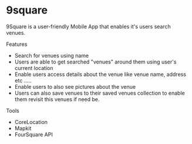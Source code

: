 # 9square
9Square is a user-friendly Mobile App that enables it's users search venues. 

Features 
 - Search for venues using name
 - Users are able to get searched "venues" around them using user's current location
 - Enable users access details about the venue like venue name, address etc .....
 - Enable users to also see pictures about the venue
 - Users can also save venues to their saved venues collection to enable them revisit this venues if need be.
 
Tools
- CoreLocation
- Mapkit
- FourSquare API
